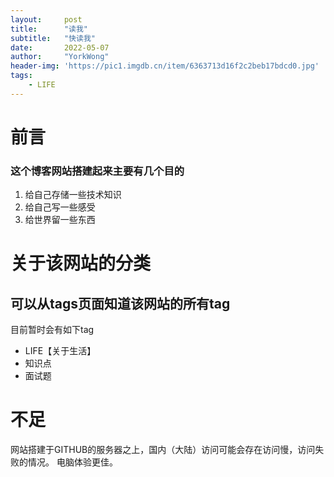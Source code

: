 ```yaml
---
layout:     post
title:      "读我"
subtitle:   "快读我"
date:       2022-05-07
author:     "YorkWong"
header-img: 'https://pic1.imgdb.cn/item/6363713d16f2c2beb17bdcd0.jpg'
tags:
    - LIFE
---
```


# 前言
### 这个博客网站搭建起来主要有几个目的
1. 给自己存储一些技术知识
2. 给自己写一些感受
3. 给世界留一些东西

# 关于该网站的分类
可以从tags页面知道该网站的所有tag
---
目前暂时会有如下tag
- LIFE【关于生活】
- 知识点
- 面试题

# 不足
网站搭建于GITHUB的服务器之上，国内（大陆）访问可能会存在访问慢，访问失败的情况。
电脑体验更佳。

